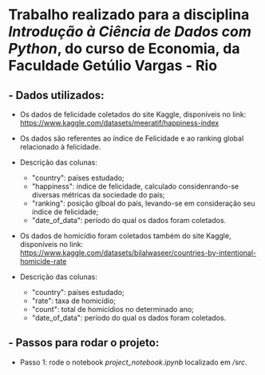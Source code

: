 # Trabalho realizado para a disciplina *Introdução à Ciência de Dados com Python*, do curso de Economia, da Faculdade Getúlio Vargas - Rio

## - Dados utilizados:
- Os dados de felicidade coletados do site Kaggle, disponíveis no link: https://www.kaggle.com/datasets/meeratif/happiness-index
- Os dados são referentes ao índice de Felicidade e ao ranking global relacionado à felicidade.
- Descrição das colunas:
    - "country":  países estudado;
    - "happiness": índice de felicidade, calculado considenrando-se diversas métricas da sociedade do país;
    - "ranking": posição glboal do país, levando-se em consideração seu índice de felicidade;
    - "date_of_data": período do qual os dados foram coletados.

- Os dados de homicídio foram coletados também do site Kaggle, disponíveis no link: https://www.kaggle.com/datasets/bilalwaseer/countries-by-intentional-homicide-rate
- Descrição das colunas:
    - "country":  países estudado;
    - "rate": taxa de homicídio;
    - "count": total de homicídios no determinado ano;
    - "date_of_data": período do qual os dados foram coletados.

## - Passos para rodar o projeto:
- Passo 1: rode o notebook *project_notebook.ipynb* localizado em */src*.
